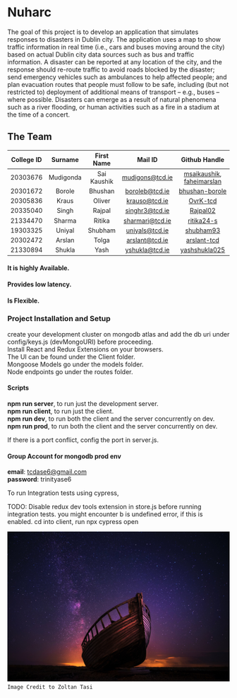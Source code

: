 # Nuharc  

The goal of this project is to develop an application that simulates responses to disasters in Dublin city. The application uses a map to show traffic information in real time (i.e., cars and buses moving around the city) based on actual Dublin city data sources such as bus and traffic information.
A disaster can be reported at any location of the city, and the response should re-route traffic to avoid roads blocked by the disaster; send emergency vehicles such as ambulances to help affected people; and plan evacuation routes that people must follow to be safe, including (but not restricted to) deployment of additional means of transport – e.g., buses – where possible. Disasters can emerge as a result of natural phenomena such as a river flooding, or human activities such as a fire in a stadium at the time of a concert.


## The Team

| College ID  | Surname  | First Name | Mail ID | Github Handle
| :--------:    |:---------------:| :------:| :--------------: | :--------------: |
| 20303676      | Mudigonda          | Sai Kaushik  |  mudigons@tcd.ie  | [msaikaushik](https://github.com/msaikaushik), [faheimarslan](http://github.com/faheim-arslan)
| 20301672      | Borole          | Bhushan   |  boroleb@tcd.ie | [bhushan-borole](https://github.com/bhushan-borole)
| 20305836      | Kraus | Oliver     | krauso@tcd.ie | [OvrK-tcd](https://github.com/OvrK-tcd)
| 20335040 	    | Singh 	        | Rajpal | singhr3@tcd.ie  | [Rajpal02](https://github.com/Rajpal02)
| 21334470 	    | Sharma 	        | Ritika  | sharmari@tcd.ie    | [ritika24-s](https://github.com/ritika24-s)
| 19303325 	    | Uniyal 	    | Shubham | uniyals@tcd.ie  | [shubham93](https://github.com/shubham93)
| 20302472 	    | Arslan 	    | Tolga | arslant@tcd.ie  | [arslant-tcd](https://github.com/arslant-tcd)
| 21330894 	    | Shukla 	    | Yash | yshukla@tcd.ie  | [yashshukla025](https://github.com/yashshukla025)


#### It is highly Available.

#### Provides low latency.

#### Is Flexible. 


### Project Installation and Setup

create your development cluster on mongodb atlas and add the db uri under config/keys.js (devMongoURI) before proceeding.  
Install React and Redux Extensions on your browsers.  
The UI can be found under the Client folder.  
Mongoose Models go under the models folder.  
Node endpoints go under the routes folder.  

#### Scripts
__npm run server__, to run just the development server.  
__npm run client__, to run just the client.  
__npm run dev__, to run both the client and the server concurrently on dev.  
__npm run prod__, to run both the client and the server concurrently on dev.  

If there is a port conflict, config the port in server.js.  

#### Group Account for mongodb prod env

__email__: tcdase6@gmail.com  
__password__: trinityase6  


To run Integration tests using cypress,

TODO: Disable redux dev tools extension in store.js before running integration tests. you might encounter b is undefined error, if this is enabled.
cd into client, run npx cypress open

![Noah's Arc](./assets/arc.jpg "Noah's Arc")
```Image Credit to Zoltan Tasi```
